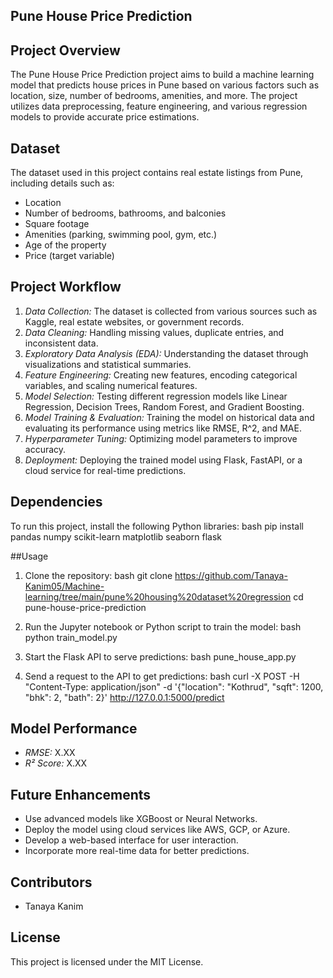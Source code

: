 ## Pune House Price Prediction

## Project Overview
The Pune House Price Prediction project aims to build a machine learning model that predicts house prices in Pune based on various factors such as location, size, number of bedrooms, amenities, and more. The project utilizes data preprocessing, feature engineering, and various regression models to provide accurate price estimations.

## Dataset
The dataset used in this project contains real estate listings from Pune, including details such as:
- Location
- Number of bedrooms, bathrooms, and balconies
- Square footage
- Amenities (parking, swimming pool, gym, etc.)
- Age of the property
- Price (target variable)

## Project Workflow
1. *Data Collection:* The dataset is collected from various sources such as Kaggle, real estate websites, or government records.
2. *Data Cleaning:* Handling missing values, duplicate entries, and inconsistent data.
3. *Exploratory Data Analysis (EDA):* Understanding the dataset through visualizations and statistical summaries.
4. *Feature Engineering:* Creating new features, encoding categorical variables, and scaling numerical features.
5. *Model Selection:* Testing different regression models like Linear Regression, Decision Trees, Random Forest, and Gradient Boosting.
6. *Model Training & Evaluation:* Training the model on historical data and evaluating its performance using metrics like RMSE, R^2, and MAE.
7. *Hyperparameter Tuning:* Optimizing model parameters to improve accuracy.
8. *Deployment:* Deploying the trained model using Flask, FastAPI, or a cloud service for real-time predictions.

## Dependencies
To run this project, install the following Python libraries:
bash
pip install pandas numpy scikit-learn matplotlib seaborn flask


##Usage
1. Clone the repository:
   bash
   git clone https://github.com/Tanaya-Kanim05/Machine-learning/tree/main/pune%20housing%20dataset%20regression
   cd pune-house-price-prediction
   
2. Run the Jupyter notebook or Python script to train the model:
   bash
   python train_model.py
   
3. Start the Flask API to serve predictions:
   bash
   pune_house_app.py
   
4. Send a request to the API to get predictions:
   bash
   curl -X POST -H "Content-Type: application/json" -d '{"location": "Kothrud", "sqft": 1200, "bhk": 2, "bath": 2}' http://127.0.0.1:5000/predict
   

## Model Performance
- *RMSE:* X.XX
- *R² Score:* X.XX

## Future Enhancements
- Use advanced models like XGBoost or Neural Networks.
- Deploy the model using cloud services like AWS, GCP, or Azure.
- Develop a web-based interface for user interaction.
- Incorporate more real-time data for better predictions.

## Contributors
- Tanaya Kanim

## License
This project is licensed under the MIT License.

  

